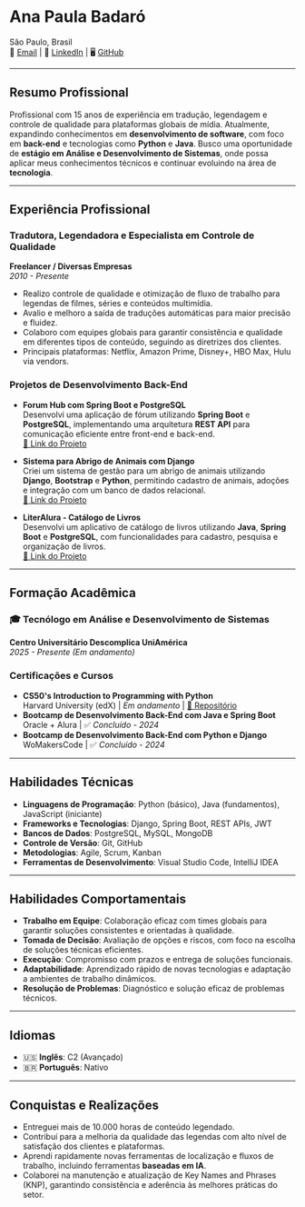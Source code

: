 # Ana Paula Badaró   

São Paulo, Brasil  
📧 [Email](mailto:badaro_ap@proton.me) | 🔗 [LinkedIn](http://linkedin.com/apbadaro) | 🖥️ [GitHub](https://github.com/apbadaro)  

---

## **Resumo Profissional**  

Profissional com 15 anos de experiência em tradução, legendagem e controle de qualidade para plataformas globais de mídia. Atualmente, expandindo conhecimentos em **desenvolvimento de software**, com foco em **back-end** e tecnologias como **Python** e **Java**. Busco uma oportunidade de **estágio em Análise e Desenvolvimento de Sistemas**, onde possa aplicar meus conhecimentos técnicos e continuar evoluindo na área de **tecnologia**.  

---

## **Experiência Profissional**  

### **Tradutora, Legendadora e Especialista em Controle de Qualidade**  
**Freelancer / Diversas Empresas**  
*2010 - Presente*  

- Realizo controle de qualidade e otimização de fluxo de trabalho para legendas de filmes, séries e conteúdos multimídia.  
- Avalio e melhoro a saída de traduções automáticas para maior precisão e fluidez.  
- Colaboro com equipes globais para garantir consistência e qualidade em diferentes tipos de conteúdo, seguindo as diretrizes dos clientes.  
- Principais plataformas: Netflix, Amazon Prime, Disney+, HBO Max, Hulu via vendors.  

### **Projetos de Desenvolvimento Back-End**  

- **Forum Hub com Spring Boot e PostgreSQL**  
   Desenvolvi uma aplicação de fórum utilizando **Spring Boot** e **PostgreSQL**, implementando uma arquitetura **REST API** para comunicação eficiente entre front-end e back-end.  
  [🔗 Link do Projeto](https://github.com/apbadaro/ONE-Final-Challenge-Forum)  

- **Sistema para Abrigo de Animais com Django**  
   Criei um sistema de gestão para um abrigo de animais utilizando **Django**, **Bootstrap** e **Python**, permitindo cadastro de animais, adoções e integração com um banco de dados relacional.  
  [🔗 Link do Projeto](https://github.com/apbadaro/ProjetoFinal_SquadAmeenahGuribFakim)  

- **LiterAlura - Catálogo de Livros**  
   Desenvolvi um aplicativo de catálogo de livros utilizando **Java**, **Spring Boot** e **PostgreSQL**, com funcionalidades para cadastro, pesquisa e organização de livros.  
  [🔗 Link do Projeto](https://github.com/apbadaro/ONE-Challenge-LiterAlura)  

---

## **Formação Acadêmica**  

### **🎓 Tecnólogo em Análise e Desenvolvimento de Sistemas**  
**Centro Universitário Descomplica UniAmérica**  
*2025 - Presente (Em andamento)*  

### **Certificações e Cursos**  

- **CS50's Introduction to Programming with Python**  
  Harvard University (edX) | *Em andamento*  | [📝 Repositório](https://github.com/apbadaro/cs50-python-pset-solutions)  
- **Bootcamp de Desenvolvimento Back-End com Java e Spring Boot**  
  Oracle + Alura | ✅ *Concluído - 2024*  
- **Bootcamp de Desenvolvimento Back-End com Python e Django**  
  WoMakersCode | ✅ *Concluído - 2024*  

---

## **Habilidades Técnicas**  

- **Linguagens de Programação**: Python (básico), Java (fundamentos), JavaScript (iniciante)  
- **Frameworks e Tecnologias**: Django, Spring Boot, REST APIs, JWT  
- **Bancos de Dados**: PostgreSQL, MySQL, MongoDB  
- **Controle de Versão**: Git, GitHub  
- **Metodologias**: Agile, Scrum, Kanban  
- **Ferramentas de Desenvolvimento**: Visual Studio Code, IntelliJ IDEA  

---

## **Habilidades Comportamentais**  

- **Trabalho em Equipe**: Colaboração eficaz com times globais para garantir soluções consistentes e orientadas à qualidade.  
- **Tomada de Decisão**: Avaliação de opções e riscos, com foco na escolha de soluções técnicas eficientes.  
- **Execução**: Compromisso com prazos e entrega de soluções funcionais.  
- **Adaptabilidade**: Aprendizado rápido de novas tecnologias e adaptação a ambientes de trabalho dinâmicos.  
- **Resolução de Problemas**: Diagnóstico e solução eficaz de problemas técnicos.  

---

## **Idiomas**  

- 🇺🇸 **Inglês**: C2 (Avançado)  
- 🇧🇷 **Português**: Nativo  

---

## **Conquistas e Realizações**  

- Entreguei mais de 10.000 horas de conteúdo legendado.  
- Contribuí para a melhoria da qualidade das legendas com alto nível de satisfação dos clientes e plataformas.  
- Aprendi rapidamente novas ferramentas de localização e fluxos de trabalho, incluindo ferramentas **baseadas em IA**.  
- Colaborei na manutenção e atualização de Key Names and Phrases (KNP), garantindo consistência e aderência às melhores práticas do setor.  
